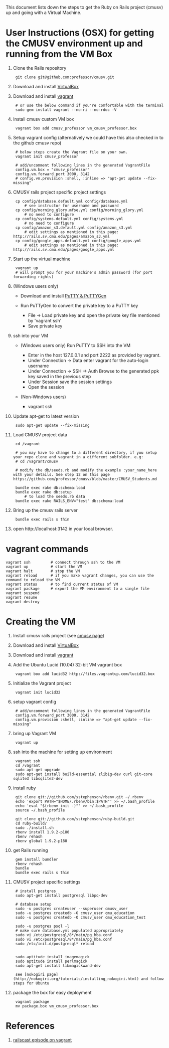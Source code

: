 This document lists down the steps to get the Ruby on Rails project (cmusv) up and going with a Virtual Machine.

# User Instructions (OSX) for getting the CMUSV environment up and running from the VM Box #

1. Clone the Rails repository

        git clone git@github.com:professor/cmusv.git

1. Download and install [VirtualBox](https://www.virtualbox.org/wiki/Downloads)
1. Download and install [vagrant](http://vagrantup.com/)

        # or use the below command if you're comfortable with the terminal
        sudo gem install vagrant --no-ri --no-rdoc -V

1. Install cmusv custom VM box

        vagrant box add cmusv_professor vm_cmusv_professor.box

1. Setup vagrant config (alternatively we could have this also checked in to the github cmusv repo)

        # below steps create the Vagrant file on your own.
        vagrant init cmusv_professor

        # add/uncomment following lines in the generated VagrantFile
        config.vm.box = "cmusv_professor"
        config.vm.forward_port 3000, 3142
        # config.vm.provision :shell, :inline => "apt-get update --fix-missing"

1. CMUSV rails project specific project settings

        cp config/database.default.yml config/database.yml
            # see instructor for username and password
        cp config/morning_glory.mfse.yml config/morning_glory.yml
            # no need to configure
        cp config/systems.default.yml config/systems.yml
            # no need to configure
        cp config/amazon_s3.default.yml config/amazon_s3.yml
            # edit settings as mentioned in this page: http://rails.sv.cmu.edu/pages/amazon_s3.yml
        cp config/google_apps.default.yml config/google_apps.yml
            # edit settings as mentioned in this page: http://rails.sv.cmu.edu/pages/google_apps.yml


1. Start up the virtual machine

        vagrant up
        # will prompt you for your machine's admin password (for port forwarding rights)

1. (Windows users only)

    * Download and install [PuTTY & PuTTYGen](http://www.chiark.greenend.org.uk/~sgtatham/putty/download.html)

    * Run PuTTyGen to convert the private key to a PuTTY key
        * File -> Load private key and open the private key file mentioned by 'vagrant ssh'
        * Save private key

1. ssh into your VM
    * (Windows users only) Run PuTTY to SSH into the VM
        * Enter in the host 127.0.0.1 and port 2222 as provided by vagrant.
        * Under Connection -> Data enter vagrant for the auto-login username
        * Under Connection -> SSH -> Auth  Browse to the generated ppk key saved in the previous step
        * Under Session save the session settings
        * Open the session

    * (Non-Windows users)
        * vagrant ssh

1. Update apt-get to latest version

        sudo apt-get update --fix-missing

1. Load CMUSV project data

        cd /vagrant

        # you may have to change to a different directory, if you setup your repo clone and vagrant in a different subfolder. e.g:
        # cd /vagrant/cmusv

        # modify the db/seeds.rb and modify the example :your_name_here with your details. See step 12 on this page https://github.com/professor/cmusv/blob/master/CMUSV_Students.md

        bundle exec rake db:schema:load
        bundle exec rake db:setup
            # to load the seeds.rb data
        bundle exec rake RAILS_ENV="test" db:schema:load

1. Bring up the cmusv rails server

        bundle exec rails s thin

1. open http://localhost:3142 in your local browser.


# vagrant commands #

    vagrant ssh         # connect through ssh to the VM
    vagrant up          # start the VM
    vagrant halt        # stop the VM
    vagrant reload      # if you make vagrant changes, you can use the command to reload the VM
    vagrant status      # to find current status of VM
    vagrant package     # export the VM environment to a single file
    vagrant suspend
    vagrant resume
    vagrant destroy



# Creating the VM #

1. Install cmusv rails project (see [cmusv page](https://github.com/professor/cmusv/blob/master/CMUSV_Students.md))
1. Download and install [VirtualBox](https://www.virtualbox.org/wiki/Downloads)
1. Download and install [vagrant](http://vagrantup.com/)
1. Add the Ubuntu Lucid (10.04) 32-bit VM vagrant box

        vagrant box add lucid32 http://files.vagrantup.com/lucid32.box

1. Initialize the Vagrant project

        vagrant init lucid32

1. setup vagrant config

        # add/uncomment following lines in the generated VagrantFile
        config.vm.forward_port 3000, 3142
        config.vm.provision :shell, :inline => "apt-get update --fix-missing"

1. bring up Vagrant VM

        vagrant up

1. ssh into the machine for setting up environment

        vagrant ssh
        cd /vagrant
        sudo apt-get upgrade
        sudo apt-get install build-essential zlib1g-dev curl git-core sqlite3 libsqlite3-dev

1. install ruby

        git clone git://github.com/sstephenson/rbenv.git ~/.rbenv
        echo 'export PATH="$HOME/.rbenv/bin:$PATH"' >> ~/.bash_profile
        echo 'eval "$(rbenv init -)"' >> ~/.bash_profile
        source ~/.bash_profile

        git clone git://github.com/sstephenson/ruby-build.git
        cd ruby-build/
        sudo ./install.sh
        rbenv install 1.9.2-p180
        rbenv rehash
        rbenv global 1.9.2-p180

1. get Rails running

        gem install bundler
        rbenv rehash
        bundle
        bundle exec rails s thin

1. CMUSV project specific settings

        # install postgres
        sudo apt-get install postgresql libpq-dev

        # database setup
        sudo -u postgres createuser --superuser cmusv_user
        sudo -u postgres createdb -O cmusv_user cmu_education
        sudo -u postgres createdb -O cmusv_user cmu_education_test

        sudo -u postgres psql -l
        # make sure database.yml populated appropriately
        sudo vi /etc/postgresql/8*/main/pg_hba.conf
        sudo vi /etc/postgresql/8*/main/pg_hba.conf
        sudo /etc/init.d/postgresql* reload


        sudo aptitude install imagemagick
        sudo aptitude install perlmagick
        sudo apt-get install libmagickwand-dev

        see [nokogiri page](http://nokogiri.org/tutorials/installing_nokogiri.html) and follow steps for Ubuntu

1. package the box for easy deployment

        vagrant package
        mv package.box vm_cmusv_professor.box



# References #

1. [railscast episode on vagrant](http://railscasts.com/episodes/292-virtual-machines-with-vagrant)